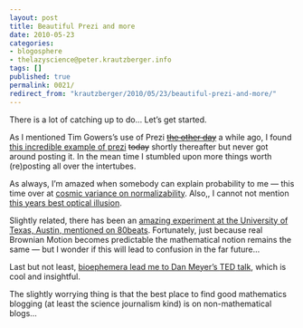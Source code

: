 ```yaml
---
layout: post
title: Beautiful Prezi and more
date: 2010-05-23
categories:
- blogosphere
- thelazyscience@peter.krautzberger.info
tags: []
published: true
permalink: 0021/
redirect_from: "krautzberger/2010/05/23/beautiful-prezi-and-more/"
---
```


There is a lot of catching up to do… Let’s get started.

As I mentioned Tim Gowers’s use of Prezi <del>[the other day](http://peter.krautzberger.info/2010/05/math_newspapers)</del> a while ago, I found [this incredible example of prezi](http://prezi.com/aww2hjfyil0u/math-is-not-linear/) <del>today</del> shortly thereafter but never got around posting it. In the mean time I stumbled upon more things worth (re)posting all over the intertubes.

As always, I’m amazed when somebody can explain probability to me — this time over at [cosmic variance on normalizability](http://blogs.discovermagazine.com/cosmicvariance/2010/05/17/non-normalizable-probability-measures-for-fun-and-profit/). Also,, I cannot not mention [this years best optical illusion](http://www.scienceblogs.de/mathlog/2010/05/illusion-des-jahres-3.php "via Thilo Kuessner's mathlog").

Slightly related, there has been an [amazing experiment at the University of Texas, Austin, mentioned on 80beats](http://blogs.discovermagazine.com/80beats/2010/05/21/refuting-einstein-in-4-easy-steps-physicists-measure-brownian-motion/). Fortunately, just because real Brownian Motion becomes predictable the mathematical notion remains the same — but I wonder if this will lead to confusion in the far future…

Last but not least, [bioephemera lead me to Dan Meyer’s <span class="caps">TED</span> talk](http://scienceblogs.com/bioephemera/2010/05/fixing_our_impatience_with_irr.php), which is cool and insightful.

The slightly worrying thing is that the best place to find good mathematics blogging (at least the science journalism kind) is on non-mathematical blogs…

